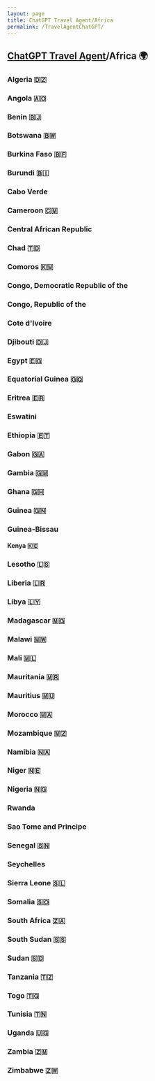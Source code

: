 ```yaml
---
layout: page
title: ChatGPT Travel Agent/Africa 
permalink: /TravelAgentChatGPT/
---
```

## [ChatGPT Travel Agent](https://chat.openai.com/)/Africa 🌍  
### Algeria 🇩🇿 
### Angola 🇦🇴 
### Benin 🇧🇯 
### Botswana 🇧🇼 
### Burkina Faso 🇧🇫
### Burundi 🇧🇮 
### Cabo Verde
### Cameroon 🇨🇲 
### Central African Republic
### Chad 🇹🇩 
### Comoros 🇰🇲 
### Congo, Democratic Republic of the
### Congo, Republic of the
### Cote d'Ivoire
### Djibouti 🇩🇯 
### Egypt 🇪🇬 
### Equatorial Guinea 🇬🇶 
### Eritrea 🇪🇷 
### Eswatini
### Ethiopia 🇪🇹 
### Gabon 🇬🇦 
### Gambia 🇬🇲 
### Ghana 🇬🇭 
### Guinea 🇬🇳 
### Guinea-Bissau
#### Kenya 🇰🇪 
### Lesotho 🇱🇸 
### Liberia 🇱🇷 
### Libya 🇱🇾 
### Madagascar 🇲🇬 
### Malawi 🇲🇼 
### Mali 🇲🇱 
### Mauritania 🇲🇷 
### Mauritius 🇲🇺 
### Morocco 🇲🇦 
### Mozambique 🇲🇿 
### Namibia 🇳🇦 
### Niger 🇳🇪 
### Nigeria 🇳🇬 
### Rwanda
### Sao Tome and Principe
### Senegal 🇸🇳 
### Seychelles
### Sierra Leone 🇸🇱 
### Somalia 🇸🇴 
### South Africa 🇿🇦 
### South Sudan 🇸🇸 
### Sudan 🇸🇩 
### Tanzania 🇹🇿 
### Togo 🇹🇬 
### Tunisia 🇹🇳 
### Uganda 🇺🇬 
### Zambia 🇿🇲 
### Zimbabwe 🇿🇼 

